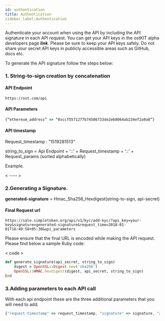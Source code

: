 ```yaml
---
id: authentication
title: Authentication 
sidebar_label:Authentication
---
```


Authenticate your account when using the API by including the API signature in each API request.  You can get your API keys in the ostKIT alpha developers page **_link_**.  Please be sure to keep your API keys safely. Do not share your secret API keys in publicly accessible areas such as GitHub, docs etc. 

To generate the API signature follow the steps below:

### 1. String-to-sign creation by concatenation 

#### API Endpoint
```url
https://ost.com/api
```
#### API Parameters  
```javascript
{“ethereum_address” => “0xccf5571277b74586733de2e68064ab234ef2a9a8”}
```
#### API timestamp
Request_timestamp :  “1519281513”

string_to_sign = Api Endpoint + '::' + Request_timestamp + '::' + 
Request_params (sorted alphabetically)

Example.

< ---- >


### 2.Generating a Signature.

**generated-signature** = Hmac_Sha256_Hexdigest(string-to-sign, api-secret)
	
#### Final Request url

```url
https://sale.simpletoken.org/api/v1/kyc/add-kyc/?api_key=your-key&signature=generated-signature&request_time=2018-01-01T16:40:50+05:30&api_parameters
```
Please ensure that the final URL is encoded while making the API request.
Please find below a sample Ruby code:

< code >

```ruby
def generate_signature(api_secret, string_to_sign)
    digest = OpenSSL::Digest.new('sha256')
    OpenSSL::HMAC.hexdigest(digest, api_secret, string_to_sign)
End
```


### 3.Adding parameters to each API call

With each api endpoint these are the three additional parameters that you will need to add. 

```javascript
{"request-timestamp" => request_timestamp, "signature" => signature, "api-key" => api_key}
```

